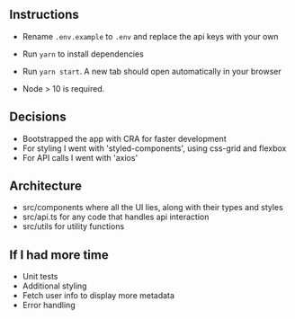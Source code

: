 ## Instructions

- Rename `.env.example` to `.env` and replace the api keys with your own
- Run `yarn` to install dependencies
- Run `yarn start`. A new tab should open automatically in your browser

- Node > 10 is required.

## Decisions

- Bootstrapped the app with CRA for faster development
- For styling I went with 'styled-components', using css-grid and flexbox
- For API calls I went with 'axios'

## Architecture

- src/components where all the UI lies, along with their types and styles
- src/api.ts for any code that handles api interaction
- src/utils for utility functions

## If I had more time

- Unit tests
- Additional styling
- Fetch user info to display more metadata
- Error handling
